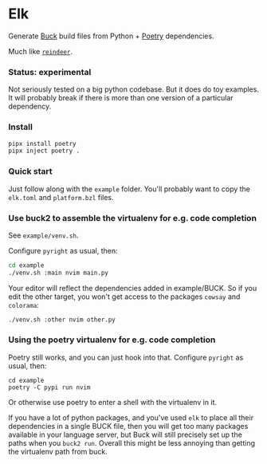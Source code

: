 # Elk

Generate [Buck](https://buck2.build) build files from Python + 
[Poetry](https://python-poetry.org) dependencies.

Much like [`reindeer`](https://github.com/facebookincubator/reindeer).


### Status: experimental

Not seriously tested on a big python codebase. But it does do toy examples.
It will probably break if there is more than one version of a particular 
dependency.

### Install

```sh
pipx install poetry
pipx inject poetry .
```

### Quick start

Just follow along with the `example` folder. You'll probably want to copy the 
`elk.toml` and `platform.bzl` files.

### Use buck2 to assemble the virtualenv for e.g. code completion

See `example/venv.sh`.

Configure `pyright` as usual, then:

```sh
cd example
./venv.sh :main nvim main.py
```

Your editor will reflect the dependencies added in example/BUCK.
So if you edit the other target, you won't get access to the packages
`cowsay` and `colorama`:

```sh
./venv.sh :other nvim other.py
```

### Using the poetry virtualenv for e.g. code completion

Poetry still works, and you can just hook into that.
Configure `pyright` as usual, then:

    cd example
    poetry -C pypi run nvim

Or otherwise use poetry to enter a shell with the virtualenv in it.

If you have a lot of python packages, and you've used `elk`
to place all their dependencies in a single BUCK file, then you will
get too many packages available in your language server, but Buck will
still precisely set up the paths when you `buck2 run`. Overall this might
be less annoying than getting the virtualenv path from buck.

